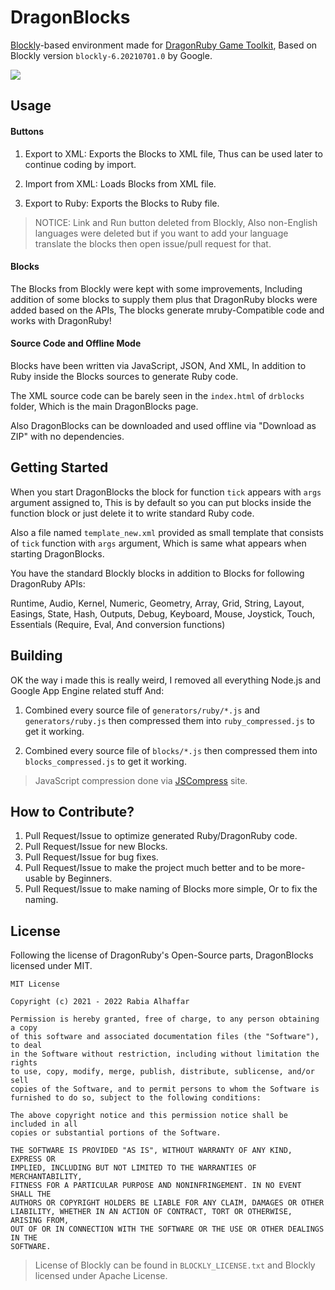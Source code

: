# DragonBlocks

[Blockly](https://developers.google.com/blockly)-based environment made for [DragonRuby Game Toolkit](https://dragonruby.org/toolkit/game), Based on Blockly version `blockly-6.20210701.0` by Google.

<img src="dragonblocks.png">

## Usage

#### Buttons

1. Export to XML: Exports the Blocks to XML file, Thus can be used later to continue coding by import.

2. Import from XML: Loads Blocks from XML file.

3. Export to Ruby: Exports the Blocks to Ruby file.

> NOTICE: Link and Run button deleted from Blockly, Also non-English languages were deleted but if you want to add your language translate the blocks then open issue/pull request for that.

#### Blocks

The Blocks from Blockly were kept with some improvements, Including addition of some blocks to supply them plus that DragonRuby blocks were added based on the APIs, The blocks generate mruby-Compatible code and works with DragonRuby!

#### Source Code and Offline Mode

Blocks have been written via JavaScript, JSON, And XML, In addition to Ruby inside the Blocks sources to generate Ruby code.

The XML source code can be barely seen in the `index.html` of `drblocks` folder, Which is the main DragonBlocks page.

Also DragonBlocks can be downloaded and used offline via "Download as ZIP" with no dependencies.

## Getting Started

When you start DragonBlocks the block for function `tick` appears with `args` argument assigned to, This is by default so you can put blocks inside the function block or just delete it to write standard Ruby code.

Also a file named `template_new.xml` provided as small template that consists of `tick` function with `args` argument, Which is same what appears when starting DragonBlocks.

You have the standard Blockly blocks in addition to Blocks for following DragonRuby APIs:

Runtime, Audio, Kernel, Numeric, Geometry, Array, Grid, String, Layout, Easings, State, Hash, Outputs, Debug, Keyboard, Mouse, Joystick, Touch, Essentials (Require, Eval, And conversion functions)

## Building

OK the way i made this is really weird, I removed all everything Node.js and Google App Engine related stuff And:

1. Combined every source file of `generators/ruby/*.js` and `generators/ruby.js` then compressed them into `ruby_compressed.js` to get it working.

2. Combined every source file of `blocks/*.js` then compressed them into `blocks_compressed.js` to get it working.

> JavaScript compression done via [JSCompress](https://jscompress.com) site.

## How to Contribute?

1. Pull Request/Issue to optimize generated Ruby/DragonRuby code.
2. Pull Request/Issue for new Blocks.
3. Pull Request/Issue for bug fixes.
4. Pull Request/Issue to make the project much better and to be more-usable by Beginners.
5. Pull Request/Issue to make naming of Blocks more simple, Or to fix the naming.

## License

Following the license of DragonRuby's Open-Source parts, DragonBlocks licensed under MIT.

```
MIT License

Copyright (c) 2021 - 2022 Rabia Alhaffar

Permission is hereby granted, free of charge, to any person obtaining a copy
of this software and associated documentation files (the "Software"), to deal
in the Software without restriction, including without limitation the rights
to use, copy, modify, merge, publish, distribute, sublicense, and/or sell
copies of the Software, and to permit persons to whom the Software is
furnished to do so, subject to the following conditions:

The above copyright notice and this permission notice shall be included in all
copies or substantial portions of the Software.

THE SOFTWARE IS PROVIDED "AS IS", WITHOUT WARRANTY OF ANY KIND, EXPRESS OR
IMPLIED, INCLUDING BUT NOT LIMITED TO THE WARRANTIES OF MERCHANTABILITY,
FITNESS FOR A PARTICULAR PURPOSE AND NONINFRINGEMENT. IN NO EVENT SHALL THE
AUTHORS OR COPYRIGHT HOLDERS BE LIABLE FOR ANY CLAIM, DAMAGES OR OTHER
LIABILITY, WHETHER IN AN ACTION OF CONTRACT, TORT OR OTHERWISE, ARISING FROM,
OUT OF OR IN CONNECTION WITH THE SOFTWARE OR THE USE OR OTHER DEALINGS IN THE
SOFTWARE.
```

> License of Blockly can be found in `BLOCKLY_LICENSE.txt` and Blockly licensed under Apache License.
